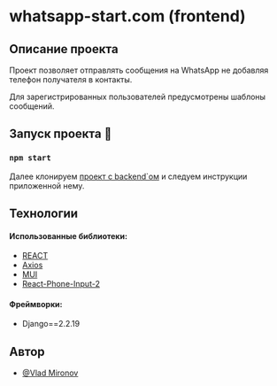 # whatsapp-start.com (frontend)

## Описание проекта

Проект позволяет отправлять сообщения на WhatsApp не добавляя 
телефон получателя в контакты. 

Для зарегистрированных пользователей предусмотрены шаблоны сообщений.


## Запуск проекта 🚀

### `npm start`

Далее клонируем [проект с backend`ом](https://github.com/vv-m/whatsapp_start_BACK) и следуем инструкции приложенной нему.

## Технологии

#### Использованные библиотеки:

* [REACT](https://ru.reactjs.org/)
* [Axios](https://www.npmjs.com/package/axios)
* [MUI](https://mui.com/material-ui/getting-started/overview/)
* [React-Phone-Input-2](https://www.npmjs.com/package/react-phone-input-2)

#### Фреймворки:

* Django==2.2.19

## Автор

- [@Vlad Mironov](https://t.me/LR_STUDIO)